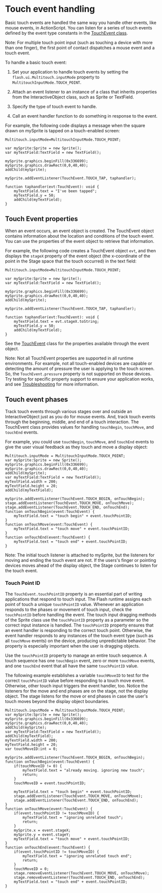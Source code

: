 # Touch event handling

<div>

<div>

Basic touch events are handled the same way you handle other events, like mouse
events, in ActionScript. You can listen for a series of touch events defined by
the event type constants in the
[TouchEvent class](https://help.adobe.com/en_US/FlashPlatform/reference/actionscript/3/flash/ui/Multitouch.html).

<div>

Note: For multiple touch point input (such as touching a device with more than
one finger), the first point of contact dispatches a mouse event and a touch
event.

</div>

</div>

<div>

To handle a basic touch event:

1.  Set your application to handle touch events by setting the
    `flash.ui.Multitouch.inputMode` property to
    `MultitouchInputMode.TOUCH_POINT`.

2.  Attach an event listener to an instance of a class that inherits properties
    from the InteractiveObject class, such as Sprite or TextField.

3.  Specify the type of touch event to handle.

4.  Call an event handler function to do something in response to the event.

</div>

For example, the following code displays a message when the square drawn on
mySprite is tapped on a touch-enabled screen:

    Multitouch.inputMode=MultitouchInputMode.TOUCH_POINT;

    var mySprite:Sprite = new Sprite();
    var myTextField:TextField = new TextField();

    mySprite.graphics.beginFill(0x336699);
    mySprite.graphics.drawRect(0,0,40,40);
    addChild(mySprite);

    mySprite.addEventListener(TouchEvent.TOUCH_TAP, taphandler);

    function taphandler(evt:TouchEvent): void {
    	myTextField.text = "I've been tapped";
    	myTextField.y = 50;
    	addChild(myTextField);
    }

</div>

<div>

## Touch Event properties

<div>

When an event occurs, an event object is created. The TouchEvent object contains
information about the location and conditions of the touch event. You can use
the properties of the event object to retrieve that information.

For example, the following code creates a TouchEvent object `evt`, and then
displays the `stageX` property of the event object (the x-coordinate of the
point in the Stage space that the touch occurred) in the text field:

    Multitouch.inputMode=MultitouchInputMode.TOUCH_POINT;

    var mySprite:Sprite = new Sprite();
    var myTextField:TextField = new TextField();

    mySprite.graphics.beginFill(0x336699);
    mySprite.graphics.drawRect(0,0,40,40);
    addChild(mySprite);

    mySprite.addEventListener(TouchEvent.TOUCH_TAP, taphandler);

    function taphandler(evt:TouchEvent): void {
    	myTextField.text = evt.stageX.toString;
    	myTextField.y = 50;
    	addChild(myTextField);
    }

<div>

See the
[TouchEvent](https://help.adobe.com/en_US/FlashPlatform/reference/actionscript/3/flash/events/TouchEvent.html)
class for the properties available through the event object.

<div>

Note: Not all TouchEvent properties are supported in all runtime environments.
For example, not all touch-enabled devices are capable or detecting the amount
of pressure the user is applying to the touch screen. So, the
`TouchEvent.pressure` property is not supported on those devices. Try testing
for specific property support to ensure your application works, and see
[Troubleshooting](WS1ca064e08d7aa930-581fb7b1257b16ff45-8000.html) for more
information.

</div>

</div>

</div>

</div>

<div>

## Touch event phases

<div>

Track touch events through various stages over and outside an InteractiveObject
just as you do for mouse events. And, track touch events through the beginning,
middle, and end of a touch interaction. The TouchEvent class provides values for
handling `touchBegin`, `touchMove`, and `touchEnd` events.

For example, you could use `touchBegin`, `touchMove`, and `touchEnd` events to
give the user visual feedback as they touch and move a display object:

    Multitouch.inputMode = MultitouchInputMode.TOUCH_POINT;
    var mySprite:Sprite = new Sprite();
    mySprite.graphics.beginFill(0x336699);
    mySprite.graphics.drawRect(0,0,40,40);
    addChild(mySprite);
    var myTextField:TextField = new TextField();
    myTextField.width = 200;
    myTextField.height = 20;
    addChild(myTextField);

    mySprite.addEventListener(TouchEvent.TOUCH_BEGIN, onTouchBegin);
    stage.addEventListener(TouchEvent.TOUCH_MOVE, onTouchMove);
    stage.addEventListener(TouchEvent.TOUCH_END, onTouchEnd);
    function onTouchBegin(event:TouchEvent) {
    	myTextField.text = "touch begin" + event.touchPointID;
    }
    function onTouchMove(event:TouchEvent) {
    	myTextField.text = "touch move" + event.touchPointID;
    }
    function onTouchEnd(event:TouchEvent) {
    	myTextField.text = "touch end" + event.touchPointID;
    }

<div>

<div>

Note: The initial touch listener is attached to mySprite, but the listeners for
moving and ending the touch event are not. If the users's finger or pointing
devices moves ahead of the display object, the Stage continues to listen for the
touch event.

</div>

</div>

</div>

<div>

### Touch Point ID

<div>

The `TouchEvent.touchPointID` property is an essential part of writing
applications that respond to touch input. The Flash runtime assigns each point
of touch a unique `touchPointID` value. Whenever an application responds to the
phases or movement of touch input, check the `touchPointID` before handling the
event. The touch input dragging methods of the Sprite class use the
`touchPointID` property as a parameter so the correct input instance is handled.
The `touchPointID` property ensures that an event handler is responding to the
correct touch point. Otherwise, the event handler responds to any instances of
the touch event type (such as all `touchMove` events) on the device, producing
unpredictable behavior. The property is especially important when the user is
dragging objects.

Use the `touchPointID` property to manage an entire touch sequence. A touch
sequence has one `touchBegin` event, zero or more `touchMove` events, and one
`touchEnd` event that all have the same `touchPointID` value.

<div>

The following example establishes a variable `touchMoveID` to test for the
correct `touchPointID` value before responding to a touch move event. Otherwise,
other touch input triggers the event handler, too. Notice the listeners for the
move and end phases are on the stage, not the display object. The stage listens
for the move or end phases in case the user's touch moves beyond the display
object boundaries.

    Multitouch.inputMode = MultitouchInputMode.TOUCH_POINT;
    var mySprite:Sprite = new Sprite();
    mySprite.graphics.beginFill(0x336699);
    mySprite.graphics.drawRect(0,0,40,40);
    addChild(mySprite);
    var myTextField:TextField = new TextField();
    addChild(myTextField);
    myTextField.width = 200;
    myTextField.height = 20;
    var touchMoveID:int = 0;

    mySprite.addEventListener(TouchEvent.TOUCH_BEGIN, onTouchBegin);
    function onTouchBegin(event:TouchEvent) {
    	if(touchMoveID != 0) {
    		myTextField.text = "already moving. ignoring new touch";
    		return;
    	}
    	touchMoveID = event.touchPointID;

    	myTextField.text = "touch begin" + event.touchPointID;
    	stage.addEventListener(TouchEvent.TOUCH_MOVE, onTouchMove);
    	stage.addEventListener(TouchEvent.TOUCH_END, onTouchEnd);
    }
    function onTouchMove(event:TouchEvent) {
    	if(event.touchPointID != touchMoveID) {
    		myTextField.text = "ignoring unrelated touch";
    		return;
    	}
    	mySprite.x = event.stageX;
    	mySprite.y = event.stageY;
    	myTextField.text = "touch move" + event.touchPointID;
    }
    function onTouchEnd(event:TouchEvent) {
    	if(event.touchPointID != touchMoveID) {
    		myTextField.text = "ignoring unrelated touch end";
    		return;
    	}
    	touchMoveID = 0;
    	stage.removeEventListener(TouchEvent.TOUCH_MOVE, onTouchMove);
    	stage.removeEventListener(TouchEvent.TOUCH_END, onTouchEnd);
    	myTextField.text = "touch end" + event.touchPointID;
    }

</div>

</div>

</div>

</div>

<div>

<div>

</div>

</div>
